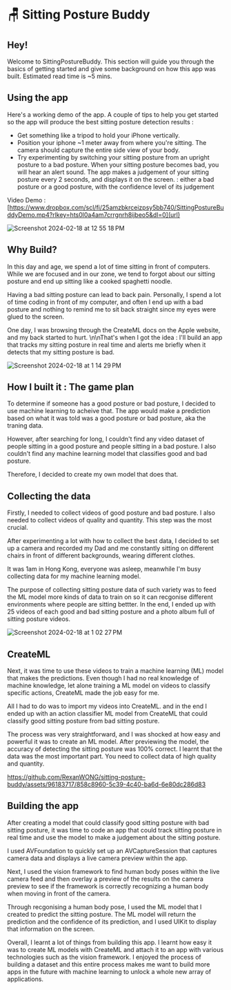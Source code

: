 # 🪑 Sitting Posture Buddy

## Hey!
Welcome to SittingPostureBuddy.  This section will guide you through the basics of getting started and give some background on how this app was built.  Estimated read time is ~5 mins.

## Using the app
Here's a working demo of the app.  A couple of tips to help you get started so the app will produce the best sitting posture detection results : 

- Get something like a tripod to hold your iPhone vertically.
- Position your iphone ~1 meter away from where you're sitting.  The camera should capture the entire side view of your body.
- Try experimenting by switching your sitting posture from an upright posture to a bad posture.  When your sitting posture becomes bad, you will hear an alert sound.  The app makes a judgement of your sitting posture every 2 seconds, and displays it on the screen. : either a bad posture or a good posture, with the confidence level of its judgement
 
Video Demo : [https://www.dropbox.com/scl/fi/25amzbkrceizpsy5bb740/SittingPostureBuddyDemo.mp4?rlkey=hts0l0a4am7crrgnrh8ijbeo5&dl=0](url)

![Screenshot 2024-02-18 at 12 55 18 PM](https://github.com/RexanWONG/sitting-posture-buddy/assets/96183717/8d3bcfc1-3643-427d-89fb-881a04d2a656)

## Why Build?
In this day and age, we spend a lot of time sitting in front of computers.  While we are focused and in our zone, we tend to forgot about our sitting posture and end up sitting like a cooked spaghetti noodle.  

Having a bad sitting posture can lead to back pain.  Personally, I spend a lot of time coding in front of my computer, and often I end up with a bad posture and nothing to remind me to sit back straight since my eyes were glued to the screen.  

One day, I was browsing through the CreateML docs on the Apple website, and my back started to hurt.  \n\nThat's when I got the idea : I'll build an app that tracks my sitting posture in real time and alerts me briefly when it detects that my sitting posture is bad.

![Screenshot 2024-02-18 at 1 14 29 PM](https://github.com/RexanWONG/sitting-posture-buddy/assets/96183717/0a79c648-80be-4d92-8d04-956cad4a4fac)

## How I built it : The game plan
To determine if someone has a good posture or bad posture, I decided to use machine learning to acheive that.  The app would make a prediction based on what it was told was a good posture or bad posture, aka the traning data.  

However, after searching for long, I couldn't find any video dataset of people sitting in a good posture and people sitting in a bad posture.  I also couldn't find any machine learning model that classifies good and bad posture.  

Therefore, I decided to create my own model that does that.

## Collecting the data
Firstly, I needed to collect videos of good posture and bad posture.  I also needed to collect videos of quality and quantity.  This step was the most crucial.  

After experimenting a lot with how to collect the best data, I decided to set up a camera and recorded my Dad and me constantly sitting on different chairs in front of different backgrounds, wearing different clothes.  

It was 1am in Hong Kong, everyone was asleep, meanwhile I'm busy collecting data for my machine learning model.  

The purpose of collecting sitting posture data of such variety was to feed the ML model more kinds of data to train on so it can recgonise different environments where people are sitting bettter.  In the end, I ended up with 25 videos of each good and bad sitting posture and a photo album full of sitting posture videos.

![Screenshot 2024-02-18 at 1 02 27 PM](https://github.com/RexanWONG/sitting-posture-buddy/assets/96183717/a340004c-58c3-45ac-8e60-39326903183a)

## CreateML
Next, it was time to use these videos to train a machine learning (ML) model that makes the predictions.  Even though I had no real knowledge of machine knowledge, let alone training a ML model on videos to classify specific actions, CreateML made the job easy for me.  

All I had to do was to import my videos into CreateML. and in the end I ended up with an action classifier ML model from CreateML that could classify good sitting posture from bad sitting posture.  

The process was very straightforward, and I was shocked at how easy and powerful it was to create an ML model.  After previewing the model, the accuracy of detecting the sitting posture was 100% correct.  I learnt that the data was the most important part.  You need to collect data of high quality and quantity.

https://github.com/RexanWONG/sitting-posture-buddy/assets/96183717/858c8960-5c39-4c40-ba6d-6e80dc286d83

## Building the app
After creating a model that could classify good sitting posture with bad sitting posture, it was time to code an app that could track sitting posture in real time and use the model to make a judgement about the sitting posture.  

I used AVFoundation to quickly set up an AVCaptureSession that captures camera data and displays a live camera preview within the app.  

Next, I used the vision framework to find human body poses within the live camera feed and then overlay a preview of the results on the camera preview to see if the framework is correctly recognizing a human body when moving in front of the camera.  

Through recgonising a human body pose, I used the ML model that I created to predict the sitting posture.  The ML model will return the prediction and the confidence of its prediction, and I used UIKit to display that information on the screen.  

Overall, I learnt a lot of things from building this app.  I learnt how easy it was to create ML models with CreateML and attach it to an app with various technologies such as the vision framework.  I enjoyed the process of building a dataset and this entire process makes me want to build more apps in the future with machine learning to unlock a whole new array of applications.





